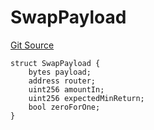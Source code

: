 # SwapPayload
[Git Source](https://github.com/ArrakisFinance/arrakis-modular/blob/main/src/structs/SUniswapV3.sol)


```solidity
struct SwapPayload {
    bytes payload;
    address router;
    uint256 amountIn;
    uint256 expectedMinReturn;
    bool zeroForOne;
}
```

